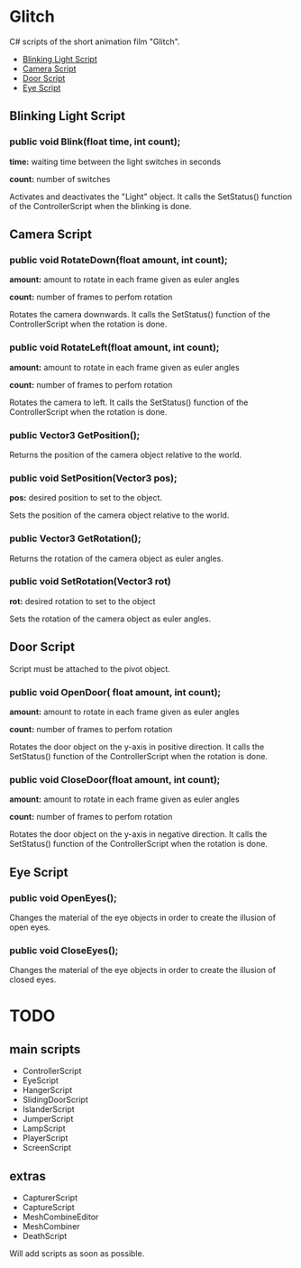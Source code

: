 # Glitch
C# scripts of the short animation film "Glitch".

- [Blinking Light Script](https://github.com/asenarana/Glitch#blinking-light-script)
- [Camera Script](https://github.com/asenarana/Glitch#camera-script)
- [Door Script](https://github.com/asenarana/Glitch#door-script)
- [Eye Script](https://github.com/asenarana/Glitch#eye-script)


## Blinking Light Script
### public void Blink(float time, int count);
__time:__ waiting time between the light switches in seconds

__count:__ number of switches

Activates and deactivates the "Light" object.
It calls the SetStatus() function of the ControllerScript when the blinking is done.

## Camera Script

### public void RotateDown(float amount, int count);
__amount:__ amount to rotate in each frame given as euler angles

__count:__ number of frames to perfom rotation

Rotates the camera downwards.
It calls the SetStatus() function of the ControllerScript when the rotation is done.

### public void RotateLeft(float amount, int count);
__amount:__ amount to rotate in each frame given as euler angles

__count:__ number of frames to perfom rotation

Rotates the camera to left.
It calls the SetStatus() function of the ControllerScript when the rotation is done.

### public Vector3 GetPosition();
Returns the position of the camera object relative to the world.

### public void SetPosition(Vector3 pos);
__pos:__ desired position to set to the object.

Sets the position of the camera object relative to the world.

### public Vector3 GetRotation();
Returns the rotation of the camera object as euler angles.

### public void SetRotation(Vector3 rot)
__rot:__ desired rotation to set to the object

Sets the rotation of the camera object as euler angles.

## Door Script
Script must be attached to the pivot object.
### public void OpenDoor( float amount, int count);
__amount:__ amount to rotate in each frame given as euler angles

__count:__ number of frames to perfom rotation

Rotates the door object on the y-axis in positive direction.
It calls the SetStatus() function of the ControllerScript when the rotation is done.

### public void CloseDoor(float amount, int count);
__amount:__ amount to rotate in each frame given as euler angles

__count:__ number of frames to perfom rotation

Rotates the door object on the y-axis in negative direction.
It calls the SetStatus() function of the ControllerScript when the rotation is done.


## Eye Script
### public void OpenEyes();
Changes the material of the eye objects in order to create the illusion of open eyes.

### public void CloseEyes();
Changes the material of the eye objects in order to create the illusion of closed eyes.


# TODO
## main scripts
- ControllerScript
- EyeScript
- HangerScript
- SlidingDoorScript
- IslanderScript
- JumperScript
- LampScript
- PlayerScript
- ScreenScript
## extras
- CapturerScript
- CaptureScript
- MeshCombineEditor
- MeshCombiner
- DeathScript

Will add scripts as soon as possible.
